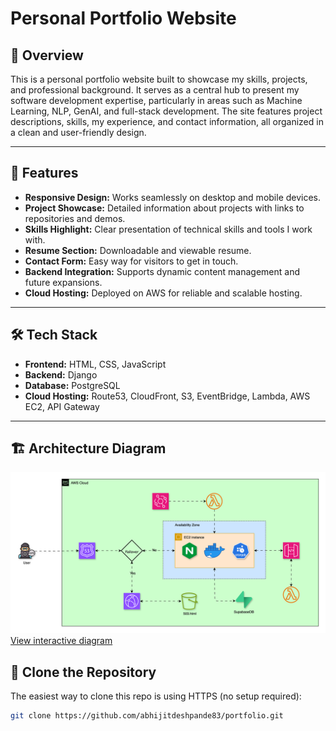 # Personal Portfolio Website

## 📔 Overview

This is a personal portfolio website built to showcase my skills, projects, and professional background. It serves as a central hub to present my software development expertise, particularly in areas such as Machine Learning, NLP, GenAI, and full-stack development. The site features project descriptions, skills, my experience, and contact information, all organized in a clean and user-friendly design.

---

## 📱 Features

- **Responsive Design:** Works seamlessly on desktop and mobile devices.
- **Project Showcase:** Detailed information about projects with links to repositories and demos.
- **Skills Highlight:** Clear presentation of technical skills and tools I work with.
- **Resume Section:** Downloadable and viewable resume.
- **Contact Form:** Easy way for visitors to get in touch.
- **Backend Integration:** Supports dynamic content management and future expansions.
- **Cloud Hosting:** Deployed on AWS for reliable and scalable hosting.

---

## 🛠️ Tech Stack

- **Frontend:** HTML, CSS, JavaScript
- **Backend:** Django
- **Database:** PostgreSQL
- **Cloud Hosting:** Route53, CloudFront, S3, EventBridge, Lambda, AWS EC2, API Gateway

---

## 🏗️ Architecture Diagram

![Architecture Diagram](docs/Portfolio_HLD_v3.png)
[View interactive diagram](https://abhijitdeshpande83.github.io/portfolio/Portfolio_HLD_v3.drawio.html)

## 🚀 Clone the Repository

The easiest way to clone this repo is using HTTPS (no setup required):

```bash
git clone https://github.com/abhijitdeshpande83/portfolio.git

